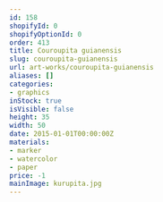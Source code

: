 ```yaml
---
id: 158
shopifyId: 0
shopifyOptionId: 0
order: 413
title: Couroupita guianensis
slug: couroupita-guianensis
url: art-works/couroupita-guianensis
aliases: []
categories:
- graphics
inStock: true
isVisible: false
height: 35
width: 50
date: 2015-01-01T00:00:00Z
materials:
- marker
- watercolor
- paper
price: -1
mainImage: kurupita.jpg
---
```

